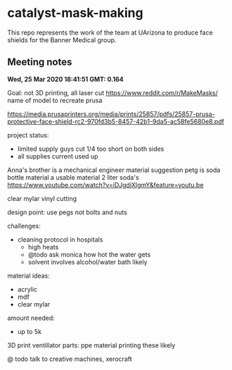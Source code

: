 # catalyst-mask-making

This repo represents the work of the team at UArizona to produce face shields for the Banner Medical group. 

## Meeting notes

**Wed, 25 Mar 2020 18:41:51 GMT: 0.164**

Goal: not 3D printing, all laser cut 
https://www.reddit.com/r/MakeMasks/
name of model to recreate prusa

https://media.prusaprinters.org/media/prints/25857/pdfs/25857-prusa-protective-face-shield-rc2-970fd3b5-8457-42b1-9da5-ac58fe5680e8.pdf

project status:

* limited supply guys cut 1/4 too short on both sides
* all supplies current used up
  

Anna's brother is a mechanical engineer
  material suggestion petg
  is soda bottle material a usable material
    2 liter soda's
https://www.youtube.com/watch?v=iDJgdjXlgmY&feature=youtu.be


  clear mylar
    vinyl cutting
        
design point:
use pegs not bolts and nuts

challenges:
* cleaning protocol in hospitals
    * high heats
    * @todo ask monica how hot the water gets
    * solvent involves alcohol/water bath likely

material ideas:
* acrylic 
* mdf
* clear mylar

amount needed:
* up to 5k
  
3D print ventillator parts:
  ppe material
  printing these likely
 
 
@ todo talk to creative machines, xerocraft






